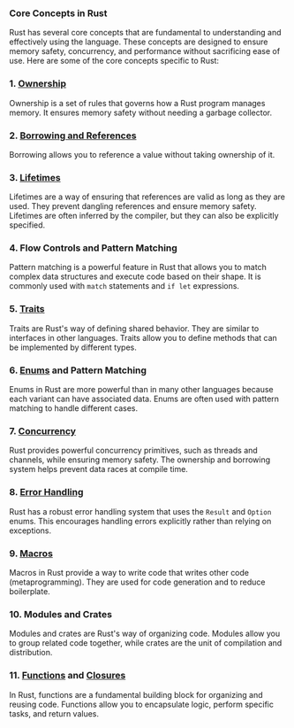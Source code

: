 ### Core Concepts in Rust

Rust has several core concepts that are fundamental to understanding and effectively using the language. These concepts are designed to ensure memory safety, concurrency, and performance without sacrificing ease of use. Here are some of the core concepts specific to Rust:

### 1. [Ownership](./ownership.md)

Ownership is a set of rules that governs how a Rust program manages memory. It ensures memory safety without needing a garbage collector.

### 2. [Borrowing and References](./borrow.md)

Borrowing allows you to reference a value without taking ownership of it.

### 3. [Lifetimes](./lifetime.md)

Lifetimes are a way of ensuring that references are valid as long as they are used. They prevent dangling references and ensure memory safety. Lifetimes are often inferred by the compiler, but they can also be explicitly specified.

### 4. Flow Controls and Pattern Matching

Pattern matching is a powerful feature in Rust that allows you to match complex data structures and execute code based on their shape. It is commonly used with `match` statements and `if let` expressions.

### 5. [Traits](../types/trait.md)

Traits are Rust's way of defining shared behavior. They are similar to interfaces in other languages. Traits allow you to define methods that can be implemented by different types.

### 6. [Enums](../types/enum.md) and Pattern Matching

Enums in Rust are more powerful than in many other languages because each variant can have associated data. Enums are often used with pattern matching to handle different cases.

### 7. [Concurrency](./concurency.md)

Rust provides powerful concurrency primitives, such as threads and channels, while ensuring memory safety. The ownership and borrowing system helps prevent data races at compile time.

### 8. [Error Handling](./error-handling.md)

Rust has a robust error handling system that uses the `Result` and `Option` enums. This encourages handling errors explicitly rather than relying on exceptions.

### 9. [Macros](./macro.md)

Macros in Rust provide a way to write code that writes other code (metaprogramming). They are used for code generation and to reduce boilerplate.

### 10. Modules and Crates

Modules and crates are Rust's way of organizing code. Modules allow you to group related code together, while crates are the unit of compilation and distribution.

### 11. [Functions](./function.md) and [Closures](./closures.md)

In Rust, functions are a fundamental building block for organizing and reusing code. Functions allow you to encapsulate logic, perform specific tasks, and return values.